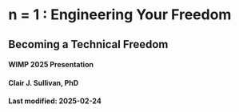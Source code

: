 # n = 1 : Engineering Your Freedom
## Becoming a Technical Freedom
#### WIMP 2025 Presentation
#### Clair J. Sullivan, PhD
#### Last modified: 2025-02-24

